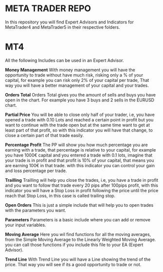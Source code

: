 # META TRADER REPO
In this repository you will find Expert Advisors and Indicators for MetaTrader4 and MetaTrader5 in their respective folders.

# MT4
All the following Includes can be used in an Expert Advisor.

**Money Management**
 With money management you will have the opportunity to trade without have much risk, risking only a % of your capital, for example you can risk only 2% of your capital per trade, That way you will have a better management of your capital and your trades.
  
**Orders Total**
Orders Total gives you the amount of sells and buys you have open in the chart. For example you have 3 buys and 2 sells in the EURUSD chart.
  
**Partial Price**
You will be able to close only half of your trader, i.e, you have opened  a trade with 0.10 Lots and reached a certain point in profit but you want to continue with the trade open but at the same time want to get at least part of that profit, so with this indicator you will have that change, to close a certain part of that trade easily.

**Percentage Profit**
The PP will show you how much percentage you are earning with a trade, that percentage is relative to your capital, for example you have 1000€ capital and you entered a trade with 0.1 lots, imagine that your trade is in profit and that profit is 10% of your capital, that means you are earning 100€ in that trade. with this indicator you can control your gain and loss percentage per trade.

**Trailling**
Trailling will help you close the trades, i.e, you have a trade in profit and you want to follow that trade every 20 pips after 100pips profit, with this indicator you will have a Stop Loss in profit following the price until the price reach that Stop Loss, in this case is called trailing stop.

**Open Orders**
This is just a simple include that will help you to open trades with the parameters you want.

**Parameters**
Parameters is a basic include where you can add or remove your input variables.

**Moving Average**
Here you wil find functions for all the moving averages, from the Simple Moving Average to the Linearly Weighted Moving Average. you can call those functions if you include this file to your EA (Expert Advisor).

**Trend Line**
With Trend Line you will have a Line showing the trend of the price. That way you will see if its a good opportunity to trade or not.


